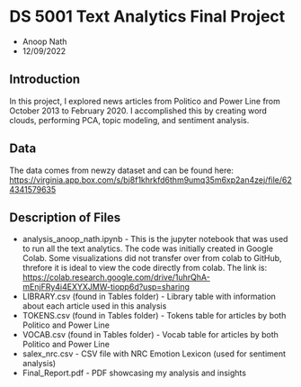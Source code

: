 # DS 5001 Text Analytics Final Project
- Anoop Nath
- 12/09/2022

## Introduction
In this project, I explored news articles from Politico and Power Line from October 2013 to February 2020. I accomplished this by creating word clouds, performing PCA, topic modeling, and sentiment analysis.


## Data
The data comes from newzy dataset and can be found here: https://virginia.app.box.com/s/bj8f1khrkfd6thm9umq35m6xp2an4zej/file/624341579635

## Description of Files

- analysis_anoop_nath.ipynb - This is the jupyter notebook that was used to run all the text analytics. The code was initially created in Google Colab. Some visualizations did not transfer over from colab to GitHub, threfore it is ideal to view the code directly from colab. The link is: https://colab.research.google.com/drive/1uhrQhA-mEnjFRy4i4EXYXJMW-tiopp6d?usp=sharing
- LIBRARY.csv (found in Tables folder) - Library table with information about each article used in this analysis
- TOKENS.csv (found in Tables folder) - Tokens table for articles by both Politico and Power Line
- VOCAB.csv (found in Tables folder) - Vocab table for articles by both Politico and Power Line
- salex_nrc.csv - CSV file with NRC Emotion Lexicon (used for sentiment analysis)
- Final_Report.pdf - PDF showcasing my analysis and insights
